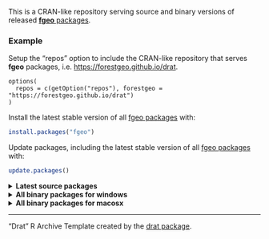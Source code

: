 
This is a CRAN-like repository serving source and binary versions of
released [**fgeo** packages](https://forestgeo.github.io/fgeo/).

### Example

Setup the “repos” option to include the CRAN-like repository that serves
**fgeo** packages, i.e. <https://forestgeo.github.io/drat>.

    options(
      repos = c(getOption("repos"), forestgeo = "https://forestgeo.github.io/drat")
    )

Install the latest stable version of all [fgeo
packages](https://forestgeo.github.io/fgeo/) with:

``` r
install.packages("fgeo")
```

Update packages, including the latest stable version of all [fgeo
packages](https://forestgeo.github.io/fgeo/) with:

``` r
update.packages()
```

<details>

<summary><strong>Latest source packages</strong></summary>

    #> fgeo.analyze_1.1.2.tar.gz
    #> fgeo.krig_1.0.0.tar.gz
    #> fgeo.plot_1.1.1.tar.gz
    #> fgeo.tool_1.2.1.tar.gz
    #> fgeo.x_1.1.0.tar.gz
    #> fgeo_1.1.1.tar.gz

</details>

<details>

<summary><strong>All binary packages for windows</strong></summary>

    #> fgeo.analyze_1.0.3.zip
    #> fgeo.analyze_1.1.1.zip
    #> fgeo.analyze_1.1.2.zip
    #> fgeo.krig_1.0.0.zip
    #> fgeo.plot_1.0.4.zip
    #> fgeo.plot_1.1.0.zip
    #> fgeo.plot_1.1.1.zip
    #> fgeo.tool_1.0.3.zip
    #> fgeo.tool_1.1.0.zip
    #> fgeo.tool_1.2.0.zip
    #> fgeo.tool_1.2.1.zip
    #> fgeo.x_1.0.1.zip
    #> fgeo.x_1.1.0.zip
    #> fgeo_1.0.1.zip
    #> fgeo_1.1.0.zip
    #> fgeo_1.1.1.zip

</details>

<details>

<summary><strong>All binary packages for macosx</strong></summary>

    #> fgeo.analyze_1.1.0.tgz
    #> fgeo.analyze_1.1.1.tgz
    #> fgeo.analyze_1.1.2.tgz
    #> fgeo.krig_1.0.0.tgz
    #> fgeo.plot_1.1.0.tgz
    #> fgeo.plot_1.1.1.tgz
    #> fgeo.tool_1.1.0.tgz
    #> fgeo.tool_1.2.0.tgz
    #> fgeo.tool_1.2.1.tgz
    #> fgeo.x_1.1.0.tgz
    #> fgeo_1.1.0.tgz
    #> fgeo_1.1.1.tgz

</details>

-----

“Drat” R Archive Template created by the [drat
package](https://CRAN.R-project.org/package=drat).
